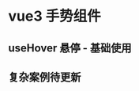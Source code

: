 # vue3 手势组件

## useHover 悬停 - 基础使用

<preview path="@demo/useHover/src/app.vue" title="useHover悬停，简单使用案例" description="" />

## 复杂案例待更新
